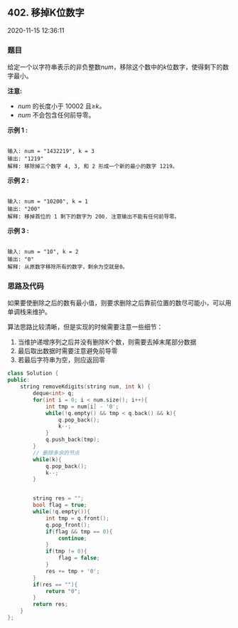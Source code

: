 ## 402. 移掉K位数字

2020-11-15 12:36:11

### 题目

给定一个以字符串表示的非负整数*num*，移除这个数中的*k*位数字，使得剩下的数字最小。

**注意:**


- *num* 的长度小于 10002 且&ge;*k。*
- *num* 不会包含任何前导零。


**示例 1 :**

```

输入: num = "1432219", k = 3
输出: "1219"
解释: 移除掉三个数字 4, 3, 和 2 形成一个新的最小的数字 1219。
```

**示例 2 :**

```

输入: num = "10200", k = 1
输出: "200"
解释: 移掉首位的 1 剩下的数字为 200. 注意输出不能有任何前导零。
```

**示例 3 :**

```

输入: num = "10", k = 2
输出: "0"
解释: 从原数字移除所有的数字，剩余为空就是0。
```


### 思路及代码

如果要使删除之后的数有最小值，则要求删除之后靠前位置的数尽可能小，可以用单调栈来维护。

算法思路比较清晰，但是实现的时候需要注意一些细节：

1. 当维护递增序列之后并没有删除K个数，则需要去掉末尾部分数据
2. 最后取出数据时需要注意避免前导零
3. 若最后字符串为空，则应返回零


```cpp
class Solution {
public:
    string removeKdigits(string num, int k) {
        deque<int> q;
        for(int i = 0; i < num.size(); i++){
            int tmp = num[i] - '0';
            while(!q.empty() && tmp < q.back() && k){
                q.pop_back();
                k--;
            }
            q.push_back(tmp);
        }
        // 删除多余的节点
        while(k){
            q.pop_back();
            k--;
        }


        string res = "";
        bool flag = true;
        while(!q.empty()){
            int tmp = q.front();
            q.pop_front();
            if(flag && tmp == 0){
                continue;
            }
            if(tmp != 0){
                flag = false;
            }
            res += tmp + '0';
        }
        if(res == ""){
            return "0";
        }
        return res;
    }
};
```
